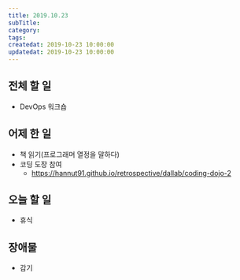 ```yaml
---
title: 2019.10.23
subTitle: 
category: 
tags: 
createdat: 2019-10-23 10:00:00
updatedat: 2019-10-23 10:00:00
---
```


## 전체 할 일

* DevOps 워크숍

## 어제 한 일

* 책 읽기(프로그래머 열정을 말하다)
* 코딩 도장 참여
  * <https://hannut91.github.io/retrospective/dallab/coding-dojo-2>

## 오늘 할 일

* 휴식

## 장애물

* 감기